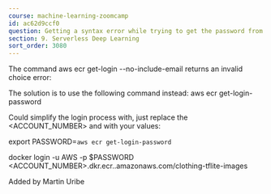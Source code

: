 ```yaml
---
course: machine-learning-zoomcamp
id: ac62d9ccf0
question: Getting a syntax error while trying to get the password from aws-cli
section: 9. Serverless Deep Learning
sort_order: 3080
---
```


The command aws ecr get-login --no-include-email returns an invalid choice error:

The solution is to use the following command instead:  aws ecr get-login-password

Could simplify the login process with, just replace the <ACCOUNT_NUMBER> and <REGION> with your values:

export PASSWORD=`aws ecr get-login-password`

docker login -u AWS -p $PASSWORD <ACCOUNT_NUMBER>.dkr.ecr.<REGION>.amazonaws.com/clothing-tflite-images

Added by Martin Uribe

